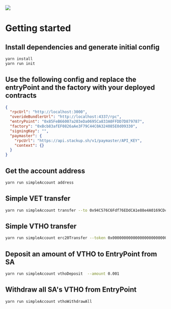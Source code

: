 ![](https://i.imgur.com/Ym2VV8z.png)

# Getting started

## Install dependencies and generate initial config
```bash
yarn install
yarn run init
```

## Use the following config and replace the entryPoint and the factory with your deployed contracts
```json
{
  "rpcUrl": "http://localhost:3000",
  "overideBundlerUrl": "http://localhost:4337/rpc",
  "entryPoint": "0x85FeB66007a203eDa0695Ca833A0FFDD7D879787",
  "factory": "0xBcb83afEF0826aAe3F79C44C0A324085E0d09330",
  "signingKey": "",
  "paymaster": {
    "rpcUrl": "https://api.stackup.sh/v1/paymaster/API_KEY",
    "context": {}
  }
}
```

## Get the account address

```bash
yarn run simpleAccount address
```

## Simple VET transfer

```bash
yarn run simpleAccount transfer --to 0x94C576C6Fdf76EDdCA1e88e4A0169CDcc23e5539 --amount 0.01
```

## Simple VTHO transfer

```bash
yarn run simpleAccount erc20Transfer --token 0x0000000000000000000000000000456E65726779 --to 0x94C576C6Fdf76EDdCA1e88e4A0169CDcc23e5539  --amount 0.00001
```

## Deposit an amount of VTHO to EntryPoint from SA

```bash
yarn run simpleAccount vthoDeposit  --amount 0.001 
```

## Withdraw all SA's VTHO from EntryPoint

```bash
yarn run simpleAccount vthoWithdrawAll
```